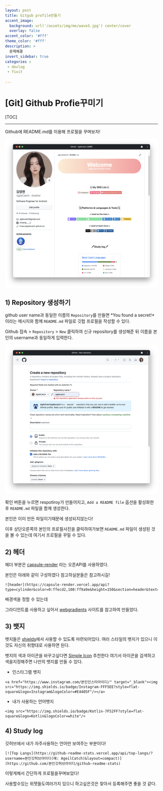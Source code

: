 ```yaml
---
layout: post
title: Gitgub profile만들기
accent_image: 
  background: url('/assets/img/me/wave3.jpg') center/cover
  overlay: false
accent_color: '#fff'
theme_color: '#fff'
description: >
  문제해결
invert_sidebar: true
categories :
 - devlog	
 - fixit

---
```




# [Git] Github Profie꾸미기



[TOC]

---

Github에 README.md를 이용해 프로필을 꾸며보자!


![profile](../../../assets/img/blog/profile-9852630.png)



## 1) Repository 생성하기



github user name과 동일한 이름의 `Repository`를 만들면 *You found a secret!*이라는 메시지와 함께 `README.md` 파일로 깃헙 프로필을 작성할 수 있다.

Github 접속 > `Repository` > `New` 클릭하여 신규 repository를 생성해준 뒤 이름을 본인의 username과 동일하게 입력한다.

![git1](../../../assets/img/blog/git1.png)

확인 버튼을 누르면 respotiroy가 만들어지고, `Add a README file` 옵션을 활성화한 후  `README.md` 파일을 함께 생성한다. 



본인은 이미 만든 파일이기때문에 생성되지않는다!



이후 상단오른쪽의 본인의 프로필사진을 클릭하여가보면  `README.md` 파일이 생성된 것을 볼 수 있는데 여기서 프로필을 꾸밀 수 있다.



## 2) 헤더

헤더 부분은  [capsule-render](https://github.com/kyechan99/capsule-render) 라는 오픈API를 사용하였다.

본인은 아래와 같이 구성하였다 참고하실분들은 참고하시길!

```
![header](https://capsule-render.vercel.app/api?type=cylinder&color=0:ffecd2,100:ff9a9e&height=150&section=header&text=Welcome&fontColor=ffffff&fontSize=60&animation=twinkling&fontAlignY=45&desc=AgileCatch%20GitHub%20Profile&descAlignY=70)
```



배경색을 정할 수 있는데

그라디언트를 사용하고 싶어서 [webgradients](https://webgradients.com) 사이트를 참고하여 만들었다.



## 3) 뱃지

뱃지들은 [shields](https://shields.io)에서 사용할 수 있도록 마련되어있다. 
여러 스타일의 뱃지가 있으니 이것도 자신의 취향대로 사용하면 된다.

뱃지의 색과 아이콘을 바꾸고싶다면 [Simple Icon](https://simpleicons.org/?q=github)  추천한다 여기서 아이콘을 검색하고 색을지정해주면 나만의 뱃지를 만들 수 있다.

* 인스타그램 뱃지

```
<a href="https://www.instagram.com/본인인스타아이디/" target="_blank"><img src="https://img.shields.io/badge/Instagram-FFF5EE?style=flat-square&logo=Instagram&logoColor=#E4405F"/></a>
```



* 내가 사용하는 언어뱃지

```
<img src="https://img.shields.io/badge/Kotlin-7F52FF?style=flat-square&logo=Kotlin&logoColor=white"/>
```



## 4) Study log

깃허브에서 내가 자주사용하는 언어만 보여주는 부분이다!

```
[![Top Langs](https://github-readme-stats.vercel.app/api/top-langs/?username=본인깃허브아이디(예: AgeilCatch)&layout=compact)](https://github.com/본인깃허브아이디/github-readme-stats)
```



이렇게해서 간단하게 프로필을꾸며보았다! 

사용할수있는 위젯들도여러가지 있으니 하고싶은것은 찾아서 등록해주면 좋을 것 같다.

